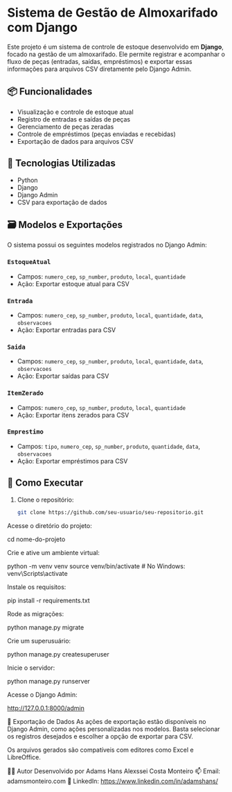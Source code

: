 # Sistema de Gestão de Almoxarifado com Django

Este projeto é um sistema de controle de estoque desenvolvido em **Django**, focado na gestão de um almoxarifado. Ele permite registrar e acompanhar o fluxo de peças (entradas, saídas, empréstimos) e exportar essas informações para arquivos CSV diretamente pelo Django Admin.

## 📦 Funcionalidades

- Visualização e controle de estoque atual
- Registro de entradas e saídas de peças
- Gerenciamento de peças zeradas
- Controle de empréstimos (peças enviadas e recebidas)
- Exportação de dados para arquivos CSV

## 🧠 Tecnologias Utilizadas

- Python
- Django
- Django Admin
- CSV para exportação de dados

## 🗃️ Modelos e Exportações

O sistema possui os seguintes modelos registrados no Django Admin:

### `EstoqueAtual`
- Campos: `numero_cep`, `sp_number`, `produto`, `local`, `quantidade`
- Ação: Exportar estoque atual para CSV

### `Entrada`
- Campos: `numero_cep`, `sp_number`, `produto`, `local`, `quantidade`, `data`, `observacoes`
- Ação: Exportar entradas para CSV

### `Saida`
- Campos: `numero_cep`, `sp_number`, `produto`, `local`, `quantidade`, `data`, `observacoes`
- Ação: Exportar saídas para CSV

### `ItemZerado`
- Campos: `numero_cep`, `sp_number`, `produto`, `local`, `quantidade`
- Ação: Exportar itens zerados para CSV

### `Emprestimo`
- Campos: `tipo`, `numero_cep`, `sp_number`, `produto`, `quantidade`, `data`, `observacoes`
- Ação: Exportar empréstimos para CSV

## 🚀 Como Executar

1. Clone o repositório:
   ```bash
   git clone https://github.com/seu-usuario/seu-repositorio.git

Acesse o diretório do projeto:

cd nome-do-projeto

Crie e ative um ambiente virtual:

python -m venv venv
source venv/bin/activate  # No Windows: venv\Scripts\activate

Instale os requisitos:

pip install -r requirements.txt

Rode as migrações:

python manage.py migrate

Crie um superusuário:

python manage.py createsuperuser

Inicie o servidor:

python manage.py runserver

Acesse o Django Admin:

http://127.0.0.1:8000/admin

📂 Exportação de Dados
As ações de exportação estão disponíveis no Django Admin, como ações personalizadas nos modelos. Basta selecionar os registros desejados e escolher a opção de exportar para CSV.

Os arquivos gerados são compatíveis com editores como Excel e LibreOffice.

👨‍💻 Autor
Desenvolvido por Adams Hans Alexssei Costa Monteiro
📫 Email: adamsmonteiro.com
🔗 LinkedIn: https://www.linkedin.com/in/adamshans/


